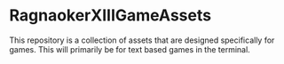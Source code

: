 # RagnaokerXIIIGameAssets
This repository is a collection of assets that are designed specifically for games. This will primarily be for text based games in the terminal.
